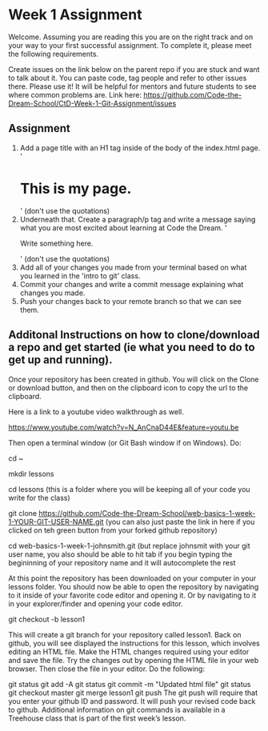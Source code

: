 # Week 1 Assignment

Welcome. Assuming you are reading this you are on the right track and on your way to your first successful assignment. To complete it, please meet the following requirements.

Create issues on the link below on the parent repo if you are stuck and want to talk about it. You can paste code, tag people and refer to other issues there. Please use it! It will be helpful for mentors and future students to see where common problems are. Link here: https://github.com/Code-the-Dream-School/CtD-Week-1-Git-Assignment/issues

## Assignment
1. Add a page title with an H1 tag inside of the body of the index.html page. '<h1>This is my page. </h1>' (don't use the quotations)
2. Underneath that. Create a paragraph/p tag and write a message saying what you are most excited about learning at Code the Dream. '<p>Write something here.</p>' (don't use the quotations)
3. Add all of your changes you made from your terminal based on what you learned in the 'intro to git' class.
4. Commit your changes and write a commit message explaining what changes you made.
5. Push your changes back to your remote branch so that we can see them. 


## Additonal Instructions on how to clone/download a repo and get started (ie what you need to do to get up and running). 

Once your repository has been created in github. You will click on the Clone or download button, and then on the clipboard icon to copy the url to the clipboard.

Here is a link to a youtube video walkthrough as well. 

https://www.youtube.com/watch?v=N_AnCnaD44E&feature=youtu.be

Then open a terminal window (or Git Bash window if on Windows). Do:

cd ~

mkdir lessons

cd lessons (this is a folder where you will be keeping all of your code you write for the class)

git clone https://github.com/Code-the-Dream-School/web-basics-1-week-1-YOUR-GIT-USER-NAME.git (you can also just paste the link in here if you clicked on teh green button from your forked github repository)

cd web-basics-1-week-1-johnsmith.git (but replace johnsmit with your git user name, you also should be able to hit tab if you begin typing the begininning of your repository name and it will autocomplete the rest

At this point the repository has been downloaded on your computer in your lessons folder. You should now be able to open the repository by navigating to it inside of your favorite code editor and opening it. Or by navigating to it in your explorer/finder and opening your code editor. 

git checkout -b lesson1

This will create a git branch for your repository called lesson1. Back on github, you will see displayed the instructions for this lesson, which involves editing an HTML file. Make the HTML changes required using your editor and save the file. Try the changes out by opening the HTML file in your web browser. Then close the file in your editor. Do the following:

git status
git add -A
git status
git commit -m "Updated html file"
git status
git checkout master
git merge lesson1
git push
The git push will require that you enter your github ID and password. It will push your revised code back to github. Additional information on git commands is available in a Treehouse class that is part of the first week’s lesson.

